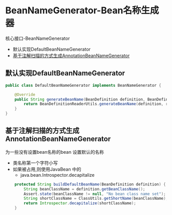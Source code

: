 # BeanNameGenerator-Bean名称生成器

核心接口-BeanNameGenerator

- 默认实现DefaultBeanNameGenerator
- [基于注解扫描的方式生成AnnotationBeanNameGenerator](#基于注解扫描的方式生成AnnotationBeanNameGenerator)

## 默认实现DefaultBeanNameGenerator

```java
public class DefaultBeanNameGenerator implements BeanNameGenerator {

	@Override
	public String generateBeanName(BeanDefinition definition, BeanDefinitionRegistry registry) {
		return BeanDefinitionReaderUtils.generateBeanName(definition, registry);
	}
}
```

## 基于注解扫描的方式生成AnnotationBeanNameGenerator

为一些没有设置bean名称的bean 设置默认的名称

- 类名称第一个字符小写
- 如果被占用,则使用JavaBean 中的
  - java.bean.Introspector.decapitalize

```java
	protected String buildDefaultBeanName(BeanDefinition definition) {
		String beanClassName = definition.getBeanClassName();
		Assert.state(beanClassName != null, "No bean class name set");
		String shortClassName = ClassUtils.getShortName(beanClassName);
		return Introspector.decapitalize(shortClassName);
	}
```

